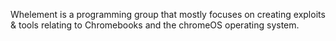 Whelement is a programming group that mostly focuses on creating exploits & tools relating to Chromebooks and the chromeOS operating system.

<!-- boeing was here -->
